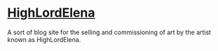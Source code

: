 # [HighLordElena](https://ajmarquez99.github.io/HighLordElena/)
A sort of blog site for the selling and commissioning of art by the artist known as HighLordElena.
